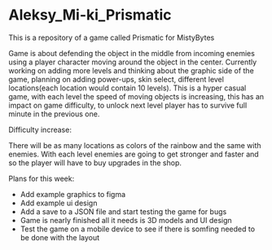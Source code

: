 # Aleksy_Mi-ki_Prismatic
This is a repository of a game called Prismatic for MistyBytes

Game is about defending the object in the middle from incoming enemies using a player character moving around the object in the center. Currently working on adding more 
levels and thinking about the graphic side of the game, planning on adding power-ups, skin select, different level locations(each location would contain 10 levels).
This is a hyper casual game, with each level the speed of moving objects is increasing, this has an impact on game difficulty, to unlock next level
player has to survive full minute in the previous one.

Difficulty increase:

There will be as many locations as colors of the rainbow and the same with enemies.
With each level enemies are going to get stronger and faster and so the player will have to buy upgrades in the shop.

Plans for this week:

- Add example graphics to figma 
- Add example ui design
- Add a save to a JSON file and start testing the game for bugs
- Game is nearly finished all it needs is 3D models and UI design
- Test the game on a mobile device to see if there is somfing needed to be done with the layout

